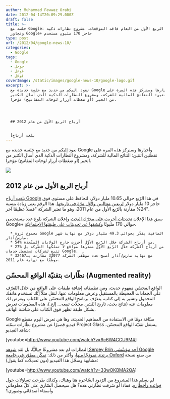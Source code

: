 ```yaml
---
author: Muhammad Fawwaz Orabi
date: 2012-04-14T20:09:29.000Z
draft: false
title: >-
  جلسة مع Google: أرباح الربع الأول من العام فاقت التوقعات، مشروع نظارات ذكية،
  وتجاوز Google+ حاجز 170 مليون مستخدم
type: post
url: /2012/04/google-news-10/
categories:
  - Google
tags:
  - Google
  - جوجل
  - غوغل
  - قوقل
coverImage: /static/images/google-news-10/google-logo.gif
excerpt: >-
  نعود إليكم من جديد مع جلسة جديدة مع Google وأخبارها وسنركز هذه المرة على
  نقطتين اثنتين: النتائج المالية للشركة، ومشروع النظارات الذكية الذي أسال الكثير
  من الحبر (أو ضغطات أزرار لوحات المفاتيح) مؤخرا.




  ## أرباح الربع الأول من عام 2012


  [بلغت أرباح
---
```

نعود إليكم من جديد مع جلسة جديدة مع Google وأخبارها وسنركز هذه المرة على نقطتين اثنتين: النتائج المالية للشركة، ومشروع النظارات الذكية الذي أسال الكثير من الحبر (أو ضغطات أزرار لوحات المفاتيح) مؤخرا.

![](/static/images/google-news-10/google-logo.gif)

## أرباح الربع الأول من عام 2012

[بلغت أرباح Google](http://investor.google.com/earnings/2012/Q1\_google_earnings.html) في هذا الرّبع حوالي 10.65 مليار دولار، لتحافظ على مستوى فوق حاجز 10 مليار دولار [لربعين متتاليين ولأوّل مرّة في تاريخها](https://www.it-scoop.com/2012/01/google-news-8/). هذا الرقم يعني زيادة بنسبة 24% مقارنة بالرّبع الأول من عام 2011، وهو ما تعتبر الشركة "فصلاً عظيمًا آخر".

سبق هذا الإعلان [تحديثات أجريت على محرّك البحث](https://www.it-scoop.com/2012/04/google-announces-50-search-changes-march/) وإعلان الشركة بلوغ عدد مستخدمي Google+ حوالي 170 مليونًا و[كشفها عن تحديثات على طبقتها الاجتماعيّة](https://www.it-scoop.com/2012/04/google-plus-new-design/).

~~~
  * مجموع ثروة Google الصافية يقدّر بحوالي 49.3 مليار دولار مع نهاية شهر مارس/آذار.
  * 54% من أرباح الشركة خلال الرّبع الأوّل أحرزت خارج الولايات المتّحدة.
  * 27% من أرباح الشّركة خلال الرّبع الأوّل مصدرها مواقع لا تملكها الشّركة بل تتبع لشركات تستعمل خدمات Google.
  * مع نهاية مارس/آذار أصبح عدد موظّفي الشركة 33077 مقارنة بـ32467 موظّفًا مع نهاية عام 2011.
~~~

## نظّارات بتقنيّة الواقع المحسّن (Augmented reality)

الواقع المحسّن مفهوم حديث، ومن تطبيقاته إضافة طبقات على الواقع من خلال التّعرّف على الجمادات المحيطة بالمستقبِل وعرض معلومات عنها. لنقل مثلاً إنّك تستخدم هاتفك المحمول وتشير به إلى كتاب، يتعرّف برنامج الواقع المحسّن على الكتاب ويعرض لك معلومات عنه (نتائج بحث، تاريخ النّشر، محلّات تبيعه... إلخ.)، هذه المعلومات تعرض بشكل طبقة تظهر فوق الكتاب على شاشة الهاتف.

Google سبّاقة دومًا في الاستفادة من المفاهيم الحديثة، وها هي تعرض اليوم مقطع فيديو قصيرًا عن مشروع نظّارات سمّته Project Glass يستغل تقنيّة الواقع المحسّن، شاهد الفيديو:

\[youtube=http://www.youtube.com/watch?v=9c6W4CCU9M4]

النظارات لم تعد مشروعًا خياليًّا، بل لقد [شوهد Sergey Brin أحد مؤسِّسَي Google يرتدي نموذجًا منها](http://ardroid.com/2012/04/06/google-co-founder-appears-with-augmented-reality-glasses/)، وأكثر من ذلك: [تمكّن مطوّر في جامعة Oxford](http://www.slashgear.com/diy-project-glass-makes-googles-ar-vision-real-10222231/) من صنع نسخة مشابهة وسجّل هذا الفيديو (دون تعديلات كما يقول):

\[youtube=http://www.youtube.com/watch?v=33wOKBMA2QA]

لم يسلم هذا المشروع من الرّدود السّاخرة [هنا](http://www.youtube.com/watch?v=t3TAOYXT840) و[هناك](https://www.youtube.com/watch?v=Ma8NbpCvSwo)، وكذلك [طرحت تساؤلات حول فوائده وأخطاره](http://thenextweb.com/google/2012/04/05/5-ways-that-googles-ar-glasses-could-change-our-world)، فماذا لو سُرقت نظّارتي هذه؟ هل سيحصل السّارق على كلّ معلوماتي وأسماء أصدقائي وصوري؟
